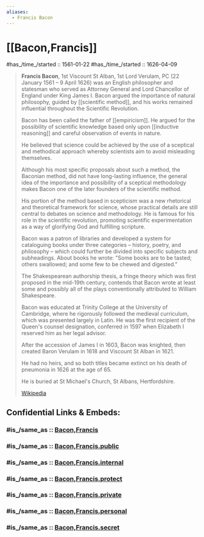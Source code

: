 ```yaml
---
aliases:
  - Francis Bacon
---
```


# [[Bacon,Francis]] 

#has_/time_/started :: 1561-01-22 
#has_/time_/started :: 1626-04-09 


> **Francis Bacon**, 1st Viscount St Alban, 1st Lord Verulam, PC (22 January 1561 – 9 April 1626) 
> was an English philosopher and statesman 
> who served as Attorney General and Lord Chancellor of England under King James I. 
> Bacon argued the importance of natural philosophy, guided by [[scientific method]], 
> and his works remained influential throughout the Scientific Revolution.
>
> Bacon has been called the father of [[empiricism]]. 
> He argued for the possibility of scientific knowledge 
> based only upon [[inductive reasoning]] and careful observation of events in nature. 
> 
> He believed that science could be achieved by the use of a sceptical and methodical approach 
> whereby scientists aim to avoid misleading themselves. 
> 
> Although his most specific proposals about such a method, 
> the Baconian method, did not have long-lasting influence, 
> the general idea of the importance and possibility of a sceptical methodology 
> makes Bacon one of the later founders of the scientific method. 
> 
> His portion of the method based in scepticism was a new rhetorical and theoretical framework for science, 
> whose practical details are still central to debates on science and methodology. 
> He is famous for his role in the scientific revolution, 
> promoting scientific experimentation as a way of glorifying God and fulfilling scripture.
>
> Bacon was a patron of libraries and developed a system for cataloguing books under three categories – 
> history, poetry, and philosophy –  which could further be divided into specific subjects and subheadings. 
> About books he wrote: "Some books are to be tasted; others swallowed; 
> and some few to be chewed and digested." 
> 
> The Shakespearean authorship thesis, 
> a fringe theory which was first proposed in the mid-19th century, 
> contends that Bacon wrote at least some 
> and possibly all of the plays conventionally attributed to William Shakespeare.
>
> Bacon was educated at Trinity College at the University of Cambridge, 
> where he rigorously followed the medieval curriculum, which was presented largely in Latin. 
> He was the first recipient of the Queen's counsel designation, 
> conferred in 1597 when Elizabeth I reserved him as her legal advisor. 
> 
> After the accession of James I in 1603, Bacon was knighted, 
> then created Baron Verulam in 1618 and Viscount St Alban in 1621. 
> 
> He had no heirs, and so both titles became extinct on his death of pneumonia in 1626 at the age of 65. 
> 
> He is buried at St Michael's Church, St Albans, Hertfordshire.
>
> [Wikipedia](https://en.wikipedia.org/wiki/Francis%20Bacon)


## Confidential Links & Embeds: 

### #is_/same_as :: [Bacon,Francis](/_Standards/Philosophy/Philosopher/Early_modern_Philosopher/Bacon,Francis.md) 

### #is_/same_as :: [Bacon,Francis.public](/_public/Philosophy/Philosopher/Early_modern_Philosopher/Bacon,Francis.public.md) 

### #is_/same_as :: [Bacon,Francis.internal](/_internal/Philosophy/Philosopher/Early_modern_Philosopher/Bacon,Francis.internal.md) 

### #is_/same_as :: [Bacon,Francis.protect](/_protect/Philosophy/Philosopher/Early_modern_Philosopher/Bacon,Francis.protect.md) 

### #is_/same_as :: [Bacon,Francis.private](/_private/Philosophy/Philosopher/Early_modern_Philosopher/Bacon,Francis.private.md) 

### #is_/same_as :: [Bacon,Francis.personal](/_personal/Philosophy/Philosopher/Early_modern_Philosopher/Bacon,Francis.personal.md) 

### #is_/same_as :: [Bacon,Francis.secret](/_secret/Philosophy/Philosopher/Early_modern_Philosopher/Bacon,Francis.secret.md)

